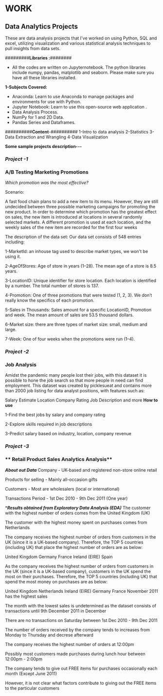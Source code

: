 # WORK
## **Data Analytics Projects**

These are data analysis projects that I've worked on using Python, SQL and excel, utilizing visualization and various statistical analysis techniques to pull insights from data sets.

#########**Libraries :**######## 
* All the codes are written on Jupyternotebook. The python libraries include numpy, pandas, matplotlib and seaborn. Please make sure you
have all these libraries installed. 

**1-Subjects Covered:**
* Anaconda: Learn to use Anaconda to manage packages and environments for use with Python.
* Jupyter Notebook: Learn to use this open-source web application .
* Data Analysis Process.
* NumPy for 1 and 2D Data.
* Pandas Series and Dataframes.

##########**Content**-##########
1-Intro to data analysis
2-Statistics
3-Data Extraction and Wrangling
4-Data Visualization

**Some sample projects description---**

### ***Project -1***
### **A/B Testing Marketing Promotions**
*Which promotion was the most effective?*

Scenario:

A fast food chain plans to add a new item to its menu. However, they are still undecided between three possible marketing campaigns for promoting the new product. In order to determine which promotion has the greatest effect on sales, the new item is introduced at locations in several randomly selected markets. A different promotion is used at each location, and the weekly sales of the new item are recorded for the first four weeks

The description of the data set: Our data set consists of 548 entries including:

1-MarketId: an inhouse tag used to describe market types, we won't be using it.

2-AgeOfStores: Age of store in years (1–28). The mean age of a store is 8.5 years.

3-LocationID: Unique identifier for store location. Each location is identified by a number. The total number of stores is 137.

4-Promotion: One of three promotions that were tested (1, 2, 3). We don’t really know the specifics of each promotion.

5-Sales in Thousands: Sales amount for a specific LocationID, Promotion and week. The mean amount of sales are 53.5 thousand dollars.

6-Market size: there are three types of market size: small, medium and large.

7-Week: One of four weeks when the promotions were run (1–4).

### ***Project -2***
### **Job Analysis**

   Amidst the pandemic many people lost their jobs, with this dataset it is possible to hone the job search so that more people in need can find employment.
This dataset was created by picklesueat and contains more than 2000 job listing for data analyst positions, with features such as:

Salary Estimate
Location
Company Rating
Job Description
and more
**How to use**

 1-Find the best jobs by salary and company rating
 
 2-Explore skills required in job descriptions
 
 3-Predict salary based on industry, location, company revenue
 
 
 
 
### ***Project -3***
### ** Retail Product Sales Analytics Analysis**

***About out Data***
Company - UK-based and registered non-store online retail

Products for selling - Mainly all-occasion gifts

Customers - Most are wholesalers (local or international)

Transactions Period - 1st Dec 2010 - 9th Dec 2011 (One year)

****Results obtained from Exploratory Data Analysis (EDA)***
The customer with the highest number of orders comes from the United Kingdom (UK)

The customer with the highest money spent on purchases comes from Netherlands

The company receives the highest number of orders from customers in the UK (since it is a UK-based company). Therefore, the TOP 5 countries (including UK) that place the highest number of orders are as below:

United Kingdom
Germany
France
Ireland (EIRE)
Spain

As the company receives the highest number of orders from customers in the UK (since it is a UK-based company), customers in the UK spend the most on their purchases. Therefore, the TOP 5 countries (including UK) that spend the most money on purchases are as below:

United Kingdom
Netherlands
Ireland (EIRE)
Germany
France
November 2011 has the highest sales

The month with the lowest sales is undetermined as the dataset consists of transactions until 9th December 2011 in December

There are no transactions on Saturday between 1st Dec 2010 - 9th Dec 2011

The number of orders received by the company tends to increases from Monday to Thursday and decrese afterward

The company receives the highest number of orders at 12:00pm

Possibly most customers made purchases during lunch hour between 12:00pm - 2:00pm

The company tends to give out FREE items for purchases occasionally each month (Except June 2011)

However, it is not clear what factors contribute to giving out the FREE items to the particular customers
